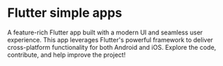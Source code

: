 # Flutter simple apps

A feature-rich Flutter app built with a modern UI and seamless user experience. This app leverages Flutter's powerful framework to deliver cross-platform functionality for both Android and iOS. Explore the code, contribute, and help improve the project!
